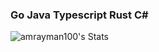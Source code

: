 ### Go Java Typescript Rust C#

![amrayman100's Stats](https://github-readme-stats.vercel.app/api?username=amrayman100&theme=solarized-dark&show_icons=true&hide_border=true&count_private=true)
